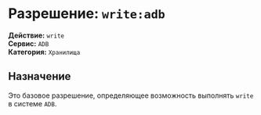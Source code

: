 # Разрешение: `write:adb`

**Действие:** `write`  
**Сервис:** `ADB`  
**Категория:** `Хранилища`

## Назначение
Это базовое разрешение, определяющее возможность выполнять `write` в системе `ADB`.
